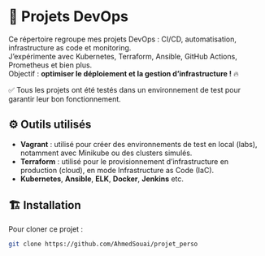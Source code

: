 # 🚀 Projets DevOps

Ce répertoire regroupe mes projets DevOps : CI/CD, automatisation, infrastructure as code et monitoring.  
J’expérimente avec Kubernetes, Terraform, Ansible, GitHub Actions, Prometheus et bien plus.  
Objectif : **optimiser le déploiement et la gestion d’infrastructure !** 🔥

✅ Tous les projets ont été testés dans un environnement de test pour garantir leur bon fonctionnement.

## ⚙️ Outils utilisés

- **Vagrant** : utilisé pour créer des environnements de test en local (labs), notamment avec Minikube ou des clusters simulés.
- **Terraform** : utilisé pour le provisionnement d’infrastructure en production (cloud), en mode Infrastructure as Code (IaC).
- **Kubernetes**, **Ansible**, **ELK**, **Docker**, **Jenkins** etc.


## 🏗️ Installation

Pour cloner ce projet :

```bash
git clone https://github.com/AhmedSouai/projet_perso
